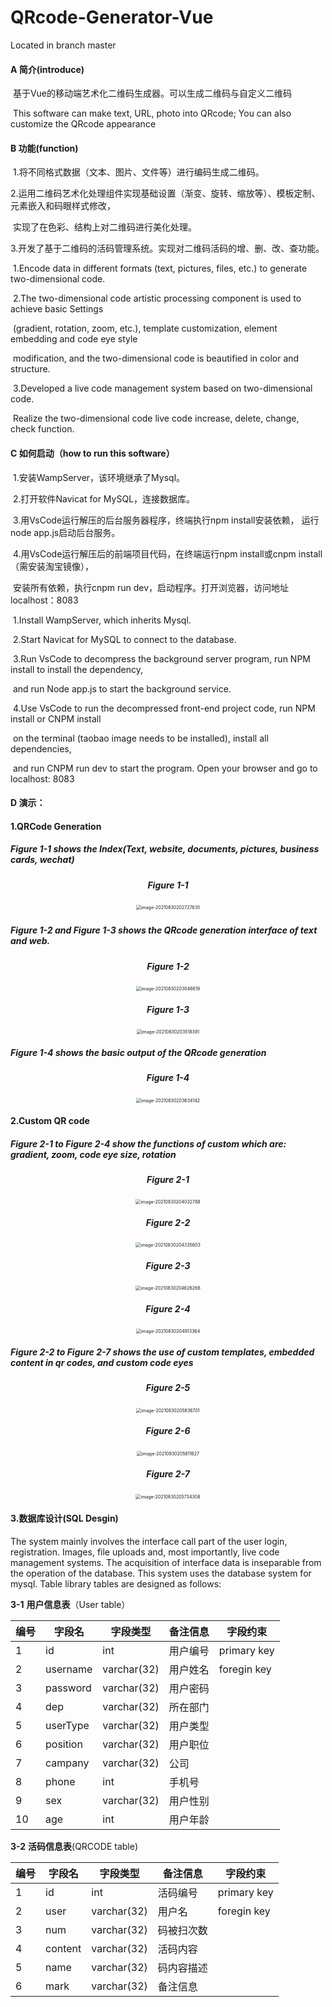 # QRcode-Generator-Vue
Located in branch master

#### A 简介(introduce)

​	  基于Vue的移动端艺术化二维码生成器。可以生成二维码与自定义二维码



​	  This software can make text, URL, photo into QRcode; You can also customize the QRcode appearance



#### B 功能(function)

​	1.将不同格式数据（文本、图片、文件等）进行编码生成二维码。

​	2.运用二维码艺术化处理组件实现基础设置（渐变、旋转、缩放等）、模板定制、元素嵌入和码眼样式修改，

​	   实现了在色彩、结构上对二维码进行美化处理。

​	3.开发了基于二维码的活码管理系统。实现对二维码活码的增、删、改、查功能。



​	1.Encode data in different formats (text, pictures, files, etc.) to generate two-dimensional code.

​	2.The two-dimensional code artistic processing component is used to achieve basic Settings

​	   (gradient, rotation, zoom, etc.), template customization, element embedding and code eye style 

​	   modification, and the two-dimensional code is beautified in color and structure.

​	3.Developed a live code management system based on two-dimensional code. 

​	   Realize the two-dimensional code live code increase, delete, change, check function.



#### C 如何启动（how to run this software）

​	1.安装WampServer，该环境继承了Mysql。

​	2.打开软件Navicat for MySQL，连接数据库。

​	3.用VsCode运行解压的后台服务器程序，终端执行npm install安装依赖， 运行node app.js启动后台服务。

​	4.用VsCode运行解压后的前端项目代码，在终端运行npm install或cnpm install（需安装淘宝镜像），

​		安装所有依赖，执行cnpm run dev，启动程序。打开浏览器，访问地址localhost：8083



​    1.Install WampServer, which inherits Mysql.

​    2.Start Navicat for MySQL to connect to the database.

​    3.Run VsCode to decompress the background server program, run NPM install to install the dependency,

​       and run Node app.js to start the background service.

​	4.Use VsCode to run the decompressed front-end project code, run NPM install or CNPM install 

​       on the terminal (taobao image needs to be installed), install all dependencies, 

​	   and run CNPM run dev to start the program. Open your browser and go to localhost: 8083



#### D 演示：

#### 1.QRCode Generation

##### Figure 1-1 shows the Index(Text, website, documents, pictures, business cards, wechat)

<h5 align = "center">Figure 1-1</h5>

<div align=center>

<img src=".\typora-user-images\image-20210830202727635.png" alt="image-20210830202727635" style="zoom:50%;" />

</div>
 
##### 

##### Figure 1-2 and Figure 1-3 shows the QRcode generation interface of text and web.

<h5 align = "center">Figure 1-2</h5>

<div align=center>

<img src=".\typora-user-images\image-20210830203046619.png" alt="image-20210830203046619" style="zoom:50%;" />
 
</div>

<h5 align = "center">Figure 1-3</h5>

<div align=center>

<img src=".\typora-user-images\image-20210830203518391.png" alt="image-20210830203518391" style="zoom:50%;" />
 
</div>

##### Figure 1-4 shows the basic output of the QRcode generation


<h5 align = "center">Figure 1-4</h5>

<div align=center>

<img src=".\typora-user-images\image-20210830203634142.png" alt="image-20210830203634142" style="zoom:50%;" />

</div>

#### 2.Custom QR code

##### Figure 2-1 to Figure 2-4 show the functions of custom which are: gradient, zoom, code eye size, rotation

<h5 align = "center">Figure 2-1</h5>

<div align=center>

<img src=".\typora-user-images\image-20210830204032788.png" alt="image-20210830204032788" style="zoom:50%;" />
 
</div>

<h5 align = "center">Figure 2-2</h5> 

<div align=center>

<img src=".\typora-user-images\image-20210830204335603.png" alt="image-20210830204335603" style="zoom:50%;" />

</div>

<h5 align = "center">Figure 2-3</h5>

<div align=center>

<img src=".\typora-user-images\image-20210830204626266.png" alt="image-20210830204626266" style="zoom:50%;" />
 
</div>

<h5 align = "center">Figure 2-4</h5>

<div align=center>

<img src=".\typora-user-images\image-20210830204913364.png" alt="image-20210830204913364" style="zoom:50%;" />
 
</div>

##### Figure 2-2 to Figure 2-7 shows the use of custom templates, embedded content in qr codes, and custom code eyes

<h5 align = "center">Figure 2-5</h5>

<div align=center>

<img src=".\typora-user-images\image-20210830205836701.png" alt="image-20210830205836701" style="zoom:50%;" />
 
</div>

<h5 align = "center">Figure 2-6</h5>

<div align=center>

<img src=".\typora-user-images\image-20210830205811627.png" alt="image-20210830205811627" style="zoom:50%;" />
 
</div>

<h5 align = "center">Figure 2-7</h5>

<div align=center>

<img src=".\typora-user-images\image-20210830205734308.png" alt="image-20210830205734308" style="zoom:50%;" />

</div>





#### 3.数据库设计(SQL Desgin)

The system mainly involves the interface call part of the user login, registration. Images, file uploads and, most importantly, live code management systems. The acquisition of interface data is inseparable from the operation of the database. This system uses the database system for mysql. Table library tables are designed as follows:

**3-1** **用户信息表**（User table）

| 编号 | 字段名   | 字段类型    | 备注信息 | 字段约束    |
| ---- | -------- | ----------- | -------- | ----------- |
| 1    | id       | int         | 用户编号 | primary key |
| 2    | username | varchar(32) | 用户姓名 | foregin key |
| 3    | password | varchar(32) | 用户密码 |             |
| 4    | dep      | varchar(32) | 所在部门 |             |
| 5    | userType | varchar(32) | 用户类型 |             |
| 6    | position | varchar(32) | 用户职位 |             |
| 7    | campany  | varchar(32) | 公司     |             |
| 8    | phone    | int         | 手机号   |             |
| 9    | sex      | varchar(32) | 用户性别 |             |
| 10   | age      | int         | 用户年龄 |             |

**3-2** **活码信息表**(QRCODE table)

| 编号 | 字段名  | 字段类型    | 备注信息   | 字段约束    |
| ---- | ------- | ----------- | ---------- | ----------- |
| 1    | id      | int         | 活码编号   | primary key |
| 2    | user    | varchar(32) | 用户名     | foregin key |
| 3    | num     | varchar(32) | 码被扫次数 |             |
| 4    | content | varchar(32) | 活码内容   |             |
| 5    | name    | varchar(32) | 码内容描述 |             |
| 6    | mark    | varchar(32) | 备注信息   |             |

 

 

 

 

 

 

